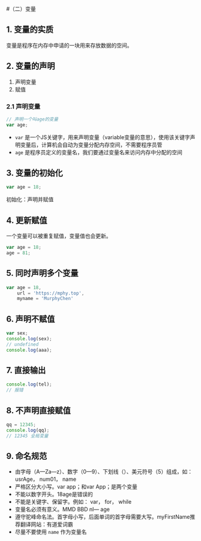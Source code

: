 #（二）变量

## 1. 变量的实质

变量是程序在内存中申请的一块用来存放数据的空间。

## 2. 变量的声明

1. 声明变量
2. 赋值

### 2.1 声明变量

```js
// 声明一个叫age的变量
var age;
```

- `var` 是一个JS关键字，用来声明变量（variable变量的意思），使用该关键字声明变量后，计算机会自动为变量分配内存空间，不需要程序员管
- `age` 是程序员定义的变量名，我们要通过变量名来访问内存中分配的空间

## 3. 变量的初始化

```js
var age = 18;
```

初始化：声明并赋值

## 4. 更新赋值

一个变量可以被重复赋值，变量值也会更新。

```js
var age = 18;
age = 81;
```

## 5. 同时声明多个变量

```js
var age = 18,
    url = 'https://mphy.top',
    myname = 'MurphyChen'
```

## 6. 声明不赋值

```js
var sex;
console.log(sex);
// undefined
console.log(aaa);
```

## 7. 直接输出

```js
console.log(tel);
// 报错
```

## 8. 不声明直接赋值

```js
qq = 12345;
console.log(qq);
// 12345 全局变量
```

## 9. 命名规范

- 由字母（A—Za—z）、数字（0—9）、下划线（）、美元符号（5）组成，如： usrAge， num01， name
- 严格区分大小写。var app；和var App；是两个变量
- 不能以数字开头。18age是错误的
- 不能是关键字、保留字。例如： var， for， while
- 变量名必须有意义。MMD BBD nl— age
- 遵守驼峰命名法。首字母小写，后面单词的首字母需要大写。myFirstName推荐翻译网站：有道爱词霸
- 尽量不要使用 `name` 作为变量名


